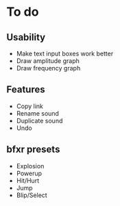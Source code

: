 To do
=====

Usability
---------

- Make text input boxes work better
- Draw amplitude graph
- Draw frequency graph

Features
--------

- Copy link
- Rename sound
- Duplicate sound
- Undo

bfxr presets
------------

- Explosion
- Powerup
- Hit/Hurt
- Jump
- Blip/Select
